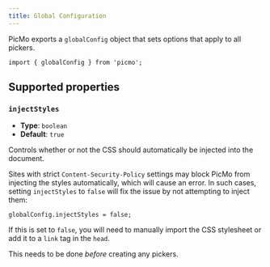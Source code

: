 ```yaml
---
title: Global Configuration
---
```


PicMo exports a `globalConfig` object that sets options that apply to all pickers.

```
import { globalConfig } from 'picmo';
```

## Supported properties

### `injectStyles`

- **Type**: `boolean`
- **Default**: `true`

Controls whether or not the CSS should automatically be injected into the document.

Sites with strict `Content-Security-Policy` settings may block PicMo from injecting the styles automatically, which will cause an error. In such cases, setting `injectStyles` to `false` will fix the issue by not attempting to inject them:

```
globalConfig.injectStyles = false;
```

If this is set to `false`, you will need to manually import the CSS stylesheet or add it to a `link` tag in the `head`.

This needs to be done _before_ creating any pickers.

